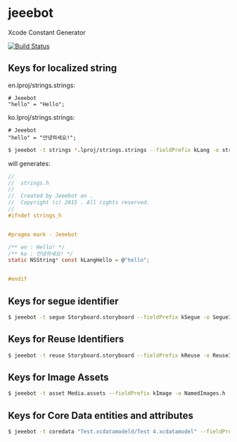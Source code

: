 # jeeebot
Xcode Constant Generator

[![Build Status](https://travis-ci.org/jeeeyul/jeeebot.svg)](https://travis-ci.org/jeeeyul/jeeebot)


## Keys for localized string

en.lproj/strings.strings:
```
# Jeeebot
"hello" = "Hello";
```

ko.lproj/strings.strings:
```
# Jeeebot
"hello" = "안녕하세요!";
```

```bash
$ jeeebot -t strings *.lproj/strings.strings --fieldPrefix kLang -o strings.h
```

will generates:

```h
//
//  strings.h
//
//  Created by Jeeebot on .
//  Copyright (c) 2015 . All rights reserved.
//
#ifndef strings_h


#pragma mark - Jeeebot

/** en : Hello! */
/** ko : 안녕하세요! */
static NSString* const kLangHello = @"hello";


#endif

```

## Keys for segue identifier
```bash
$ jeeebot -t segue Storyboard.storyboard --fieldPrefix kSegue -o SegueIdentifiers.h
```

## Keys for Reuse Identifiers
```bash
$ jeeebot -t reuse Storyboard.storyboard --fieldPrefix kReuse -o ReuseIdentifiers.h
```

## Keys for Image Assets
```bash
$ jeeebot -t asset Media.assets --fieldPrefix kImage -o NamedImages.h
```

## Keys for Core Data entities and attributes
```bash
$ jeeebot -t coredata "Test.xcdatamodeld/Test 4.xcdatamodel" --fieldPrefix kModel -o ModelKeys.h
```


